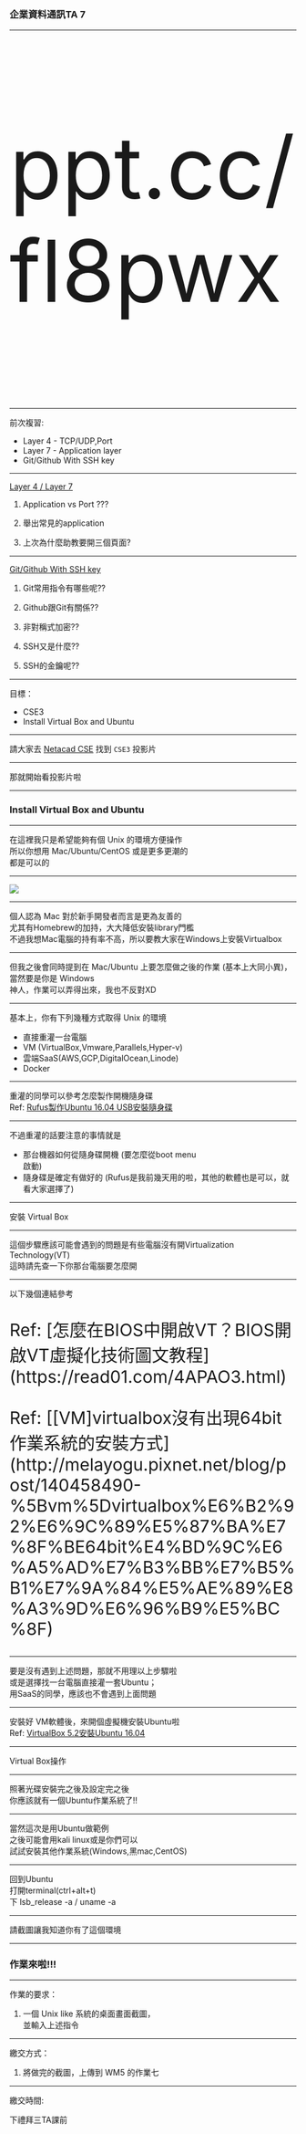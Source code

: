 ### 企業資料通訊TA 7

---

<p style="font-size:150px;"> ppt.cc/fl8pwx </p>

---

前次複習:
* Layer 4 - TCP/UDP,Port
* Layer 7 - Application layer
* Git/Github With SSH key

---

<a href="#/6/21">Layer 4 / Layer 7</a>

1. <p class="fragment">Application vs Port ???</p>
2. <p class="fragment">舉出常見的application</p>
3. <p class="fragment">上次為什麼助教要開三個頁面?</p>

---

<a href="#/6/36">Git/Github With SSH key</a>

1. <p class="fragment">Git常用指令有哪些呢??</p>
2. <p class="fragment">Github跟Git有關係??</p>
3. <p class="fragment">非對稱式加密??</p>
4. <p class="fragment">SSH又是什麼??</p>
5. <p class="fragment">SSH的金鑰呢??</p>

---

目標：

* CSE3
* Install Virtual Box and Ubuntu

---

請大家去 [Netacad CSE](https://1387926.netacad.com/courses/639353/modules) 找到 `CSE3` 投影片

---

那就開始看投影片啦

---

### Install Virtual Box and Ubuntu

---

在這裡我只是希望能夠有個 Unix 的環境方便操作  
所以你想用 Mac/Ubuntu/CentOS 或是更多更潮的  
都是可以的

---

![](images/7-1-1.jpg)

---

個人認為 Mac 對於新手開發者而言是更為友善的  
尤其有Homebrew的加持，大大降低安裝library門檻    
不過我想Mac電腦的持有率不高，所以要教大家在Windows上安裝Virtualbox  

---

但我之後會同時提到在 Mac/Ubuntu 上要怎麼做之後的作業
(基本上大同小異)，當然要是你是 Windows  
神人，作業可以弄得出來，我也不反對XD

---

基本上，你有下列幾種方式取得 Unix 的環境

* 直接重灌一台電腦
* VM (VirtualBox,Vmware,Parallels,Hyper-v)
* 雲端SaaS(AWS,GCP,DigitalOcean,Linode)
* Docker

---

重灌的同學可以參考怎麼製作開機隨身碟  
Ref: [Rufus製作Ubuntu 16.04 USB安裝隨身碟](http://blog.xuite.net/yh96301/blog/450717778-Rufus%E8%A3%BD%E4%BD%9CUbuntu+16.04+USB%E5%AE%89%E8%A3%9D%E9%9A%A8%E8%BA%AB%E7%A2%9F)

---

不過重灌的話要注意的事情就是
* 那台機器如何從隨身碟開機  (要怎麼從boot menu  
啟動)  
* 隨身碟是確定有做好的  (Rufus是我前幾天用的啦，其他的軟體也是可以，就看大家選擇了)

---

安裝 Virtual Box

---

這個步驟應該可能會遇到的問題是有些電腦沒有開Virtualization Technology(VT)  
這時請先查一下你那台電腦要怎麼開

---

以下幾個連結參考

<p style="font-size:30px">Ref: [怎麼在BIOS中開啟VT？BIOS開啟VT虛擬化技術圖文教程](https://read01.com/4APAO3.html)</p>
<p style="font-size:30px">Ref: [[VM]virtualbox沒有出現64bit作業系統的安裝方式](http://melayogu.pixnet.net/blog/post/140458490-%5Bvm%5Dvirtualbox%E6%B2%92%E6%9C%89%E5%87%BA%E7%8F%BE64bit%E4%BD%9C%E6%A5%AD%E7%B3%BB%E7%B5%B1%E7%9A%84%E5%AE%89%E8%A3%9D%E6%96%B9%E5%BC%8F)
</p>

---

要是沒有遇到上述問題，那就不用理以上步驟啦  
或是選擇找一台電腦直接灌一套Ubuntu；  
用SaaS的同學，應該也不會遇到上面問題  

---

安裝好 VM軟體後，來開個虛擬機安裝Ubuntu啦  
Ref: [VirtualBox 5.2安裝Ubuntu 16.04](http://blog.xuite.net/yh96301/blog/list-view/432341564)

---

Virtual Box操作

---

照著光碟安裝完之後及設定完之後  
你應該就有一個Ubuntu作業系統了!!

---

當然這次是用Ubuntu做範例  
之後可能會用kali linux或是你們可以  
試試安裝其他作業系統(Windows,黑mac,CentOS)

---

回到Ubuntu  
打開terminal(ctrl+alt+t)  
下 lsb_release -a / uname -a

---

請截圖讓我知道你有了這個環境

---

### 作業來啦!!!

---

作業的要求：  

1. 一個 Unix like 系統的桌面畫面截圖，  
並輸入上述指令

---

繳交方式：

1. 將做完的截圖，上傳到 WM5 的作業七

---

繳交時間:

下禮拜三TA課前